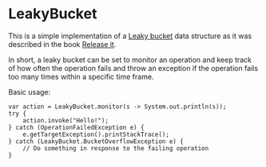 # LeakyBucket
This is a simple implementation of a [Leaky bucket](https://en.wikipedia.org/wiki/Leaky_bucket)
data structure as it was described in the book [Release it](https://www.goodreads.com/book/show/1069827.Release_It_). 

In short, a leaky bucket can be set to monitor an operation and keep track of how often the operation fails and throw
an exception if the operation fails too many times within a specific time frame.

Basic usage:

```
var action = LeakyBucket.monitor(s -> System.out.println(s));
try {
    action.invoke("Hello!");
} catch (OperationFailedException e) {
    e.getTargetException().printStackTrace();
} catch (LeakyBucket.BucketOverflowException e) {
    // Do something in response to the failing operation
}
```



